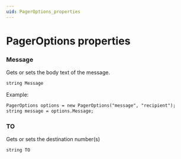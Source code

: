 ```yaml
---
uid: PagerOptions_properties
---
```


# PagerOptions properties

### Message

Gets or sets the body text of the message.

```txt
string Message
```

Example:

```txt
PagerOptions options = new PagerOptions("message", "recipient");
string message = options.Message;
```

### TO

Gets or sets the destination number(s)

```txt
string TO
```
